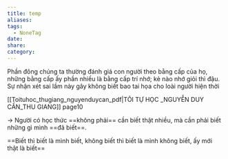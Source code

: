 ```yaml
---
title: temp
aliases:
tags:
  - NoneTag
date: 
share: 
category:
---
```


Phần đông chúng ta thường đánh giá con người theo bằng cấp của họ, những bằng cấp ấy phần nhiều là bằng cấp trí nhớ; kẻ nào nhớ giỏi thì đậu. Sự nhận xét sai lầm này gây không biết bao tai họa cho loài người hiện thời

[[Toituhoc_thugiang_nguyenduycan_pdf|TÔI TỰ HỌC _NGUYỄN DUY CẦN_THU GIANG]] page10

-> Người có học thức ==không phải== cần biết thật nhiều, mà cần phải biết những gì mình ==đã biết==.

==Biết thì biết là mình biết, không biết thì biết là mình không biết, ấy mới thật là biết== 